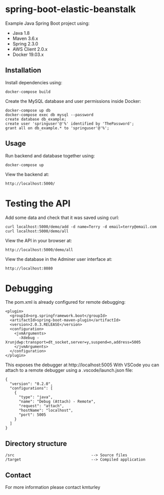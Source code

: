 # spring-boot-elastic-beanstalk

Example Java Spring Boot project using:

* Java 1.8
* Maven 3.6.x
* Spring 2.3.0
* AWS Client 2.0.x
* Docker 19.03.x


## Installation

Install dependencies using:

    docker-compose build

Create the MySQL database and user permissions inside Docker:

    docker-compose up db
    docker-compose exec db mysql --password
    create database db_example;
    create user 'springuser'@'%' identified by 'ThePassword';
    grant all on db_example.* to 'springuser'@'%';


## Usage

Run backend and database together using:

    docker-compose up

View the backend at:

    http://localhost:5000/


# Testing the API

Add some data and check that it was saved using curl:

    curl localhost:5000/demo/add -d name=Terry -d email=terry@email.com
    curl localhost:5000/demo/all

View the API in your browser at:

    http://localhost:5000/demo/all

View the database in the Adminer user interface at:

    http://localhost:8080

# Debugging

The pom.xml is already configured for remote debugging:

    <plugin>
      <groupId>org.springframework.boot</groupId>
      <artifactId>spring-boot-maven-plugin</artifactId>
      <version>2.0.3.RELEASE</version>
      <configuration>
        <jvmArguments>
          -Xdebug -Xrunjdwp:transport=dt_socket,server=y,suspend=n,address=5005
        </jvmArguments>
      </configuration>
    </plugin>

This exposes the debugger at http://localhost:5005
With VSCode you can attach to a remote debugger using a .vscode/launch.json file:

    {
      "version": "0.2.0",
      "configurations": [
        {
          "type": "java",
          "name": "Debug (Attach) - Remote",
          "request": "attach",
          "hostName": "localhost",
          "port": 5005
        }
      ]
    }


## Directory structure

    /src                                  --> Source files
    /target                               --> Compiled application


## Contact

For more information please contact kmturley
